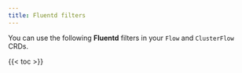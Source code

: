 ```yaml
---
title: Fluentd filters
---
```


You can use the following **Fluentd** filters in your `Flow` and `ClusterFlow` CRDs.

{{< toc >}}